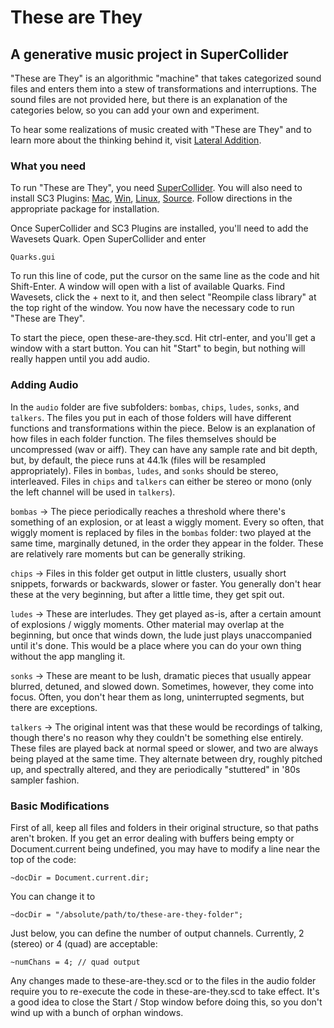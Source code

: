 # These are They
## A generative music project in SuperCollider

"These are They" is an algorithmic "machine" that takes categorized sound files and enters them into a stew of transformations and interruptions. The sound files are not provided here, but there is an explanation of the categories below, so you can add your own and experiment.

To hear some realizations of music created with "These are They" and to learn more about the thinking behind it, visit [Lateral Addition](http://www.lateraladdition.org/#48).

### What you need
To run "These are They", you need [SuperCollider](http://supercollider.github.io/download.html). You will also need to install SC3 Plugins: [Mac](https://github.com/supercollider/sc3-plugins/releases), [Win](http://supercollider.github.io/download.html), [Linux](https://github.com/supercollider/sc3-plugins/releases), [Source](https://github.com/supercollider/sc3-plugins). Follow directions in the appropriate package for installation. 

Once SuperCollider and SC3 Plugins are installed, you'll need to add the Wavesets Quark. Open SuperCollider and enter

```
Quarks.gui
```

To run this line of code, put the cursor on the same line as the code and hit Shift-Enter. A window will open with a list of available Quarks. Find Wavesets, click the + next to it, and then select "Reompile class library" at the top right of the window. You now have the necessary code to run "These are They".

To start the piece, open these-are-they.scd. Hit ctrl-enter, and you'll get a window with a start button. You can hit "Start" to begin, but nothing will really happen until you add audio.

### Adding Audio
In the `audio` folder are five subfolders: `bombas`, `chips`, `ludes`, `sonks`, and `talkers`. The files you put in each of those folders will have different functions and transformations within the piece. Below is an explanation of how files in each folder function. The files themselves should be uncompressed (wav or aiff). They can have any sample rate and bit depth, but, by default, the piece runs at 44.1k (files will be resampled appropriately). Files in `bombas`, `ludes`, and `sonks` should be stereo, interleaved. Files in `chips` and `talkers` can either be stereo or mono (only the left channel will be used in `talkers`).

`bombas` -> The piece periodically reaches a threshold where there's something of an explosion, or at least a wiggly moment. Every so often, that wiggly moment is replaced by files in the `bombas` folder: two played at the same time, marginally detuned, in the order they appear in the folder. These are relatively rare moments but can be generally striking.

`chips` -> Files in this folder get output in little clusters, usually short snippets, forwards or backwards, slower or faster. You generally don't hear these at the very beginning, but after a little time, they get spit out.

`ludes` -> These are interludes. They get played as-is, after a certain amount of explosions / wiggly moments. Other material may overlap at the beginning, but once that winds down, the lude just plays unaccompanied until it's done. This would be a place where you can do your own thing without the app mangling it.

`sonks` -> These are meant to be lush, dramatic pieces that usually appear blurred, detuned, and slowed down. Sometimes, however, they come into focus. Often, you don't hear them as long, uninterrupted segments, but there are exceptions. 

`talkers` -> The original intent was that these would be recordings of talking, though there's no reason why they couldn't be something else entirely. These files are played back at normal speed or slower, and two are always being played at the same time. They alternate between dry, roughly pitched up, and spectrally altered, and they are periodically "stuttered" in '80s sampler fashion.

### Basic Modifications
First of all, keep all files and folders in their original structure, so that paths aren't broken. If you get an error dealing with buffers being empty or Document.current being undefined, you may have to modify a line near the top of the code:

```
~docDir = Document.current.dir;
```

You can change it to

```
~docDir = "/absolute/path/to/these-are-they-folder";
```

Just below, you can define the number of output channels. Currently, 2 (stereo) or 4 (quad) are acceptable:

```
~numChans = 4; // quad output
```

Any changes made to these-are-they.scd or to the files in the audio folder require you to re-execute the code in these-are-they.scd to take effect. It's a good idea to close the Start / Stop window before doing this, so you don't wind up with a bunch of orphan windows.
